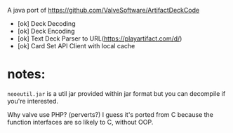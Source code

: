 A java port of https://github.com/ValveSoftware/ArtifactDeckCode

+ [ok] Deck Decoding 
+ [ok] Deck Encoding
+ [ok] Text Deck Parser to URL(https://playartifact.com/d/<HASH>)
+ [ok] Card Set API Client with local cache

# notes:
`neoeutil.jar` is a util jar provided within jar format but you can decompile if you're interested. 

Why valve use PHP? (perverts?) I guess it's ported from C because the function interfaces are so likely to C, without OOP.
